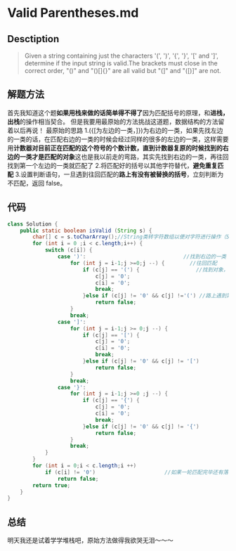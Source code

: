 # Valid Parentheses.md
## Desctiption
>Given a string containing just the characters '(', ')', '{', '}', '[' and ']', determine if the input string is valid.The brackets must close in the correct order, "()" and "()[]{}" are all valid but "(]" and "([)]" are not.
## 解题方法
首先我知道这个题**如果用栈来做的话简单得不得了**因为匹配括号的原理，和**进栈，出栈**的操作相当契合。
但是我要用最原始的方法挑战这道题，数据结构的方法留着以后再说！
最原始的思路
1.({[为左边的一类，]})为右边的一类，如果先找左边的一类的话，在匹配右边的一类的时候会经过同样的很多的左边的一类，这样需要用**计数器对目前正在匹配的这个符号的个数计数，直到计数器复原的时候找到的右边的一类才是匹配的对象**这也是我以前走的弯路，其实先找到右边的一类，再往回找到第一个左边的一类就匹配了
2.将匹配好的括号以其他字符替代，**避免重复匹配**
3.设置判断语句，一旦遇到往回匹配的**路上有没有被替换的括号**，立刻判断为不匹配，返回 false。
## 代码
```java
class Solution {
	public static boolean isValid (String s) {
		char[] c = s.toCharArray();//String类转字符数组以便对字符进行操作（String类对单个字符的替换并不方便）
		for (int i = 0 ;i < c.length;i++) {
			switch (c[i]) {
				case ')':                               //找到右边的一类
					for (int j = i-1;j >=0;j --) {        //往回匹配
						if (c[j] == '(') {                  //找到对象，两人私奔
							c[j] = '0';   
							c[i] = '0';
							break;                              
						}else if (c[j] != '0' && c[j] !='(') //路上遇到第三者，私奔失败
							return false;
					}
					break;
				case ']':
					for (int j = i-1;j >= 0;j --) {
						if (c[j] == '[') {
							c[j] = '0';
							c[i] = '0';
							break;
						}else if (c[j] != '0' && c[j] != '[')
							return false;
					}
					break;
				case '}':
					for (int j = i-1;j >=0 ;j --) {
						if (c[j] == '{') {
							c[j] = '0';
							c[i] = '0';
							break;
						}else if (c[j] != '0' && c[j] != '{')
							return false;
					}
					break;
			}
		}
		for (int i = 0;i < c.length;i ++)
			if (c[i] != '0')                      //如果一轮匹配完毕还有落单的括号，说明不匹配
				return false;
		return true;
	}
}
```
## 总结
明天我还是试着学学堆栈吧，原始方法做得我欲哭无泪～～～
